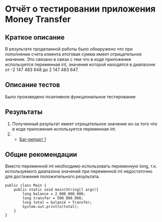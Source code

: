 # Отчёт о тестировании приложения Money Transfer

## Краткое описание

В результате проделанной работы было обнаружено что при пополнении счета клиента итоговая сумма имеет отрицательное значение. Это связано в связи с тем что в коде приложения используется переменная int, значения которой находятся в диапазоне от -2 147 483 648 до 2 147 483 647.

## Описание тестов

Было произведено позитивное функциональное тестирование

## Результаты

1. Полученный результат имеет отрицательное значение из-за того что в коде приложения используется переменная int.
2. * <a href="https://github.com/aov4in/Money_Transfer/issues/1#issue-787584880">Баг-репорт 1</a>

## Общие рекомендации

Вместо переменной int необходимо использовать переменную long, т.к. используемого диапазона значений при переменной int недостаточно для достижения положительного результата.
```
public class Main {
    public static void main(String[] args){
        long balance = 2_000_000_000;
        long transfer = 500_000_000;
        long total = balance + transfer;
        System.out.println(total);
    }
}
```